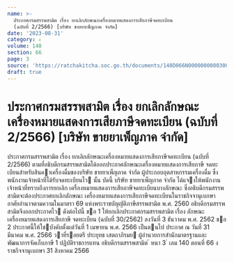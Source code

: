 ```yaml
---
name: >-
  ประกาศกรมสรรพสามิต เรื่อง ยกเลิกลักษณะเครื่องหมายแสดงการเสียภาษีจดทะเบียน
  (ฉบับที่ 2/2566) [บริษัท ขายยาเพ็ญภาค จำกัด]
date: '2023-08-31'
category: ง
volume: 140
section: 66
page: 3
source: 'https://ratchakitcha.soc.go.th/documents/140D066N0000000000300.pdf'
draft: true
---
```


# ประกาศกรมสรรพสามิต เรื่อง ยกเลิกลักษณะเครื่องหมายแสดงการเสียภาษีจดทะเบียน (ฉบับที่ 2/2566) [บริษัท ขายยาเพ็ญภาค จำกัด]

ประกาศกรมสรรพสามิต เรื่อง ยกเลิกลักษณะเครื่องหมายแสดงการเสียภาษีจดทะเบียน (ฉบับที่ 2/2566) ตามที่อธิบดีกรมสรรพสามิตได้ออกประกาศลักษณะเครื่องหมายแสดงการเสียภาษี จดทะเบียนสําหรับสินคาเครื่องดื่มของบริษัท ขายยาเพ็ญภาค จํากัด ผู้ประกอบอุตสาหกรรมเครื่องดื่ม ซึ่งพนักงานเจ้าหน้าที่ได้รับจดทะเบียนไว นั้น บัดนี้ บริษัท ขายยาเพ็ญภาค จํากัด ได้แจงให้พนักงานเจ้าหน้าที่ทราบถึงการยกเลิก เครื่องหมายแสดงการเสียภาษีจดทะเบียนบางลักษณะ ซึ่งอธิบดีกรมสรรพสามิตจะต้องประกาศยกเลิกลักษณะ เครื่องหมายแสดงการเสียภาษีจดทะเบียนในราชกิจจานุเบกษา อาศัยอํานาจตามความในมาตรา 69 แห่งพระราชบัญญัติภาษีสรรพสามิต พ.ศ. 2560 อธิบดีกรมสรรพสามิตจึงออกประกาศไว ดังต่อไปนี้ ขอ 1 ให้ยกเลิกประกาศกรมสรรพสามิต เรื่อง ลักษณะเครื่องหมายแสดงการเสียภาษี จดทะเบียน (ฉบับที่ 30/2562) ลงวันที่ 3 ธันวาคม พ.ศ. 2562 ขอ 2 ประกาศนี้ให้ใชบังคับตั้งแต่วันที่ 1 เมษายน พ.ศ. 2566 เป็นตนไป ประกาศ ณ วันที่ 31 มีนาคม พ.ศ. 2566 วาที่รอยตรี ประยุทธ เสตถาภิรมย ผู้อํานวยการสํานักมาตรฐานและพัฒนาการจัดเก็บภาษี 1 ปฏิบัติราชการแทน อธิบดีกรมสรรพสามิต ้ หนา 3 ่ เลม 140 ตอนที่ 66 ง ราชกิจจานุเบกษา 31 สิงหาคม 2566
